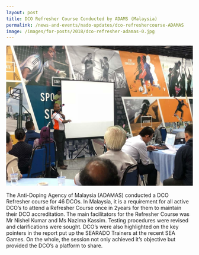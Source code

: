 ```yaml
---
layout: post
title: DCO Refresher Course Conducted by ADAMS (Malaysia)
permalink: /news-and-events/nado-updates/dco-refreshercourse-ADAMAS
image: /images/for-posts/2018/dco-refresher-adamas-0.jpg
---
```

![DCO Refresher Course conducted by ADAMAS](/images/for-posts/2018/dco-refresher-adamas-0.jpg)

The Anti-Doping Agency of Malaysia (ADAMAS) conducted a DCO Refresher course for 46 DCOs.  In  Malaysia, it is a requirement for all active DCO’s to attend a Refresher Course once in 2years for them to maintain their DCO accreditation. The main facilitators for the Refresher Course was Mr Nishel Kumar and Ms Nazima Kassim.  Testing procedures were revised and clarifications were sought.  DCO’s were also highlighted on the key pointers in the report put up the SEARADO Trainers at the recent SEA Games. On the whole, the session not only achieved it’s objective but provided the DCO’s a platform to share.

